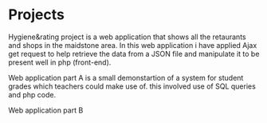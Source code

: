 # Projects
Hygiene&rating project is a web application that shows all the retaurants and shops in the maidstone area. In this web application i have 
applied Ajax get request to help retrieve the data from a JSON file and manipulate it to be present well in php (front-end).

Web application part A is a small demonstartion of a system for student grades which teachers could make use of. this involved use of SQL queries and php code.

Web application part B 

